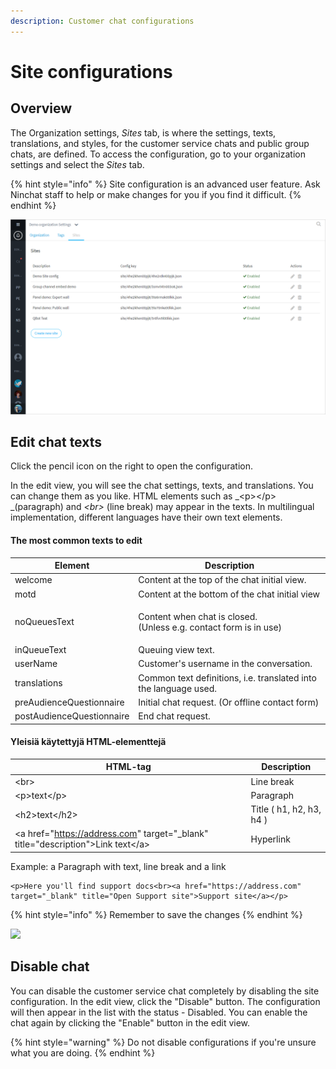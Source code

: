 ```yaml
---
description: Customer chat configurations
---
```


# Site configurations

## Overview <a href="yleista" id="yleista"></a>

The Organization settings, _Sites_ tab, is where the settings, texts, translations, and styles, for the customer service chats and public group chats, are defined. To access the configuration, go to your organization settings and select the _Sites_ tab.

{% hint style="info" %}
Site configuration is an advanced user feature. Ask Ninchat staff to help or make changes for you if you find it difficult.
{% endhint %}

![](<../.gitbook/assets/Organization - sites.png>)

## Edit chat texts

Click the pencil icon on the right to open the configuration.

In the edit view, you will see the chat settings, texts, and translations. You can change them as you like. HTML elements such as _\<p>\</p> _(paragraph) and _\<br>_ (line break) may appear in the texts. In multilingual implementation, different languages have their own text elements.

#### The most common texts to edit

| Element                   | Description                                                                  |
| ------------------------- | ---------------------------------------------------------------------------- |
| welcome                   | Content at the top of the chat initial view.                                 |
| motd                      | Content at the bottom of the chat initial view                               |
| noQueuesText              | <p>Content when chat is closed. <br>(Unless e.g. contact form is in use)</p> |
| inQueueText               | Queuing view text.                                                           |
| userName                  | Customer's username in the conversation.                                     |
| translations              | Common text definitions, i.e. translated into the language used.             |
| preAudienceQuestionnaire  | Initial chat request. (Or offline contact form)                              |
| postAudienceQuestionnaire | End chat request.                                                            |



#### Yleisiä käytettyjä HTML-elementtejä

| HTML-tag                                                                            | Description              |
| ----------------------------------------------------------------------------------- | ------------------------ |
| \<br>                                                                               | Line break               |
| \<p>text\</p>                                                                       | Paragraph                |
| \<h2>text\</h2>                                                                     | Title ( h1, h2, h3, h4 ) |
|  \<a href="https://address.com" target="\_blank" title="description">Link text\</a> | Hyperlink                |

Example: a Paragraph with text, line break and a link

```markup
<p>Here you'll find support docs<br><a href="https://address.com" target="_blank" title="Open Support site">Support site</a></p>
```

{% hint style="info" %}
Remember to save the changes
{% endhint %}

![](<../.gitbook/assets/Organization - sites – 1.png>)

## Disable chat <a href="chatin-ottaminen-pois-kaeytosta" id="chatin-ottaminen-pois-kaeytosta"></a>

You can disable the customer service chat completely by disabling the site configuration. In the edit view, click the "Disable" button. The configuration will then appear in the list with the status - Disabled. You can enable the chat again by clicking the "Enable" button in the edit view.

{% hint style="warning" %}
Do not disable configurations if you're unsure what you are doing.
{% endhint %}
